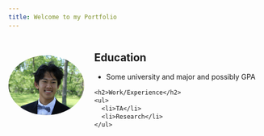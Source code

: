 ```yaml
---
title: Welcome to my Portfolio
---
```


<link rel="stylesheet" href="/docs/assets/style.css">

<div style="display: flex; align-items: center; gap: 20px;">

  <div>
    <img src="docs/assets/AaronLuu.JPG" alt="My Logo" style="max-width: 150px; border-radius: 50%;">
  </div>

  <div>
    <h2>Education</h2>
    <ul>
      <li>Some university and major and possibly GPA</li>
    </ul>

    <h2>Work/Experience</h2>
    <ul>
      <li>TA</li>
      <li>Research</li>
    </ul>
  </div>

</div>
